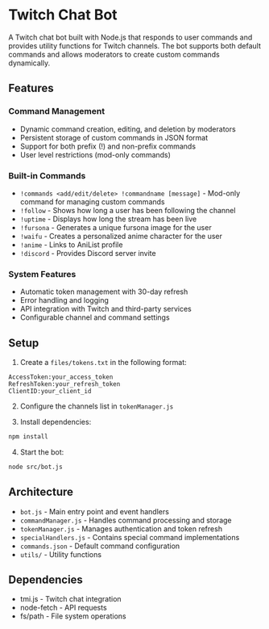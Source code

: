 # Twitch Chat Bot

A Twitch chat bot built with Node.js that responds to user commands and provides utility functions for Twitch channels. The bot supports both default commands and allows moderators to create custom commands dynamically.

## Features

### Command Management
- Dynamic command creation, editing, and deletion by moderators
- Persistent storage of custom commands in JSON format
- Support for both prefix (!) and non-prefix commands
- User level restrictions (mod-only commands)

### Built-in Commands
- `!commands <add/edit/delete> !commandname [message]` - Mod-only command for managing custom commands
- `!follow` - Shows how long a user has been following the channel
- `!uptime` - Displays how long the stream has been live
- `!fursona` - Generates a unique fursona image for the user
- `!waifu` - Creates a personalized anime character for the user
- `!anime` - Links to AniList profile
- `!discord` - Provides Discord server invite

### System Features
- Automatic token management with 30-day refresh
- Error handling and logging
- API integration with Twitch and third-party services
- Configurable channel and command settings

## Setup

1. Create a `files/tokens.txt` in the following format:
```
AccessToken:your_access_token
RefreshToken:your_refresh_token
ClientID:your_client_id
```

2. Configure the channels list in `tokenManager.js`

3. Install dependencies:
```bash
npm install
```

4. Start the bot:
```bash
node src/bot.js
```

## Architecture
- `bot.js` - Main entry point and event handlers
- `commandManager.js` - Handles command processing and storage
- `tokenManager.js` - Manages authentication and token refresh
- `specialHandlers.js` - Contains special command implementations
- `commands.json` - Default command configuration
- `utils/` - Utility functions

## Dependencies
- tmi.js - Twitch chat integration
- node-fetch - API requests
- fs/path - File system operations
